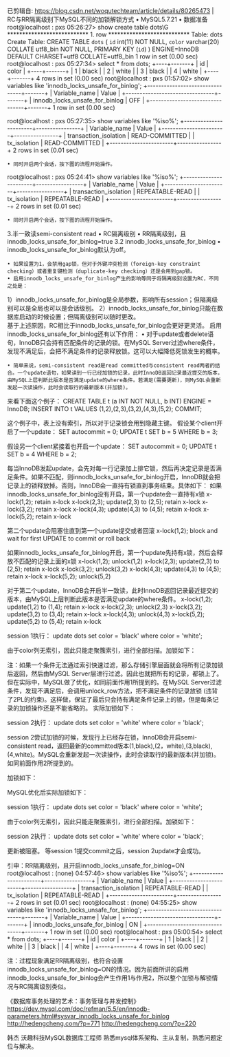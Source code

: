 已剪辑自: https://blog.csdn.net/woqutechteam/article/details/80265473
|  RC与RR隔离级别下MySQL不同的加锁解锁方式
	• MySQL5.7.21
	• 数据准备
root@localhost : pxs 05:26:27> show create table dots\G
*************************** 1. row ***************************
  Table: dots
Create Table: CREATE TABLE `dots` (
`id` int(11) NOT NULL,
`color` varchar(20) COLLATE utf8_bin NOT NULL,
PRIMARY KEY (`id`)
) ENGINE=InnoDB DEFAULT CHARSET=utf8 COLLATE=utf8_bin
1 row in set (0.00 sec)
root@localhost : pxs 05:27:34> select * from dots;
+----+-------+
| id | color |
+----+-------+
|  1 | black |
|  2 | white |
|  3 | black |
|  4 | white |
+----+-------+
4 rows in set (0.00 sec)
root@localhost : pxs 01:57:02> show variables like 'innodb_locks_unsafe_for_binlog';
+--------------------------------+-------+
| Variable_name                  | Value |
+--------------------------------+-------+
| innodb_locks_unsafe_for_binlog | OFF  |
+--------------------------------+-------+
1 row in set (0.00 sec)



root@localhost : pxs 05:27:35> show variables like '%iso%';
+-----------------------+----------------+
| Variable_name        | Value          |
+-----------------------+----------------+
| transaction_isolation | READ-COMMITTED |
| tx_isolation          | READ-COMMITTED |
+-----------------------+----------------+
2 rows in set (0.01 sec)



	• 同时开启两个会话，按下图的流程开始操作。



root@localhost : pxs 05:24:41> show variables like '%iso%';
+-----------------------+-----------------+
| Variable_name        | Value          |
+-----------------------+-----------------+
| transaction_isolation | REPEATABLE-READ |
| tx_isolation          | REPEATABLE-READ |
+-----------------------+-----------------+
2 rows in set (0.01 sec)



	• 同时开启两个会话，按下图的流程开始操作。



3.半一致读semi-consistent read
	• RC隔离级别
	• RR隔离级别，且innodb_locks_unsafe_for_binlog=true
3.2 innodb_locks_unsafe_for_binlog
	• innodb_locks_unsafe_for_binlog默认为off。 

	• 如果设置为1，会禁用gap锁，但对于外键冲突检测（foreign-key constraint checking）或者重复键检测（duplicate-key checking）还是会用到gap锁。  
	• 启用innodb_locks_unsafe_for_binlog产生的影响等同于将隔离级别设置为RC，不同之处是：
1）innodb_locks_unsafe_for_binlog是全局参数，影响所有session；但隔离级别可以是全局也可以是会话级别。
2）innodb_locks_unsafe_for_binlog只能在数据库启动的时候设置；但隔离级别可以随时更改。   
基于上述原因，RC相比于innodb_locks_unsafe_for_binlog会更好更灵活。 
启用innodb_locks_unsafe_for_binlog还有以下作用：
	• 对于update或者delete语句，InnoDB只会持有匹配条件的记录的锁。在MySQL Server过滤where条件，发现不满足后，会把不满足条件的记录释放锁。这可以大幅降低死锁发生的概率。 

	• 简单来说，semi-consistent read是read committed与consistent read两者的结合。一个update语句，如果读到一行已经加锁的记录，此时InnoDB返回记录最近提交的版本，由MySQL上层判断此版本是否满足update的where条件。若满足(需要更新)，则MySQL会重新发起一次读操作，此时会读取行的最新版本(并加锁)。
来看下面这个例子：
CREATE TABLE t (a INT NOT NULL, b INT) ENGINE = InnoDB; 
INSERT INTO t VALUES (1,2),(2,3),(3,2),(4,3),(5,2); 
COMMIT;



这个例子中，表上没有索引，所以对于记录锁会用到隐藏主键。
假设某个client开启了一个update：
SET autocommit = 0; 
UPDATE t SET b = 5 WHERE b = 3;



假设另一个client紧接着也开启一个update：
SET autocommit = 0; 
UPDATE t SET b = 4 WHERE b = 2;



每当InnoDB发起update，会先对每一行记录加上排它锁，然后再决定记录是否满足条件。如果不匹配，则innodb_locks_unsafe_for_binlog开启，InnoDB就会把记录上的锁释放掉。否则，InnoDB会一直持有锁直到事务结束。具体如下：
如果innodb_locks_unsafe_for_binlog没有开启，第一个update会一直持有x锁
x-lock(1,2); retain x-lock 
x-lock(2,3); update(2,3) to (2,5); retain x-lock 
x-lock(3,2); retain x-lock 
x-lock(4,3); update(4,3) to (4,5); retain x-lock 
x-lock(5,2); retain x-lock



第二个update会阻塞住直到第一个update提交或者回滚
x-lock(1,2); block and wait for first UPDATE to commit or roll back



如果innodb_locks_unsafe_for_binlog开启，第一个update先持有x锁，然后会释放不匹配的记录上面的x锁
x-lock(1,2); unlock(1,2) 
x-lock(2,3); update(2,3) to (2,5); retain x-lock 
x-lock(3,2); unlock(3,2) 
x-lock(4,3); update(4,3) to (4,5); retain x-lock 
x-lock(5,2); unlock(5,2)



对于第二个update，InnoDB会开启半一致读，此时InnoDB返回记录最近提交的版本，由MySQL上层判断此版本是否满足update的where条件。
x-lock(1,2); update(1,2) to (1,4); retain x-lock 
x-lock(2,3); unlock(2,3) 
x-lock(3,2); update(3,2) to (3,4); retain x-lock 
x-lock(4,3); unlock(4,3) 
x-lock(5,2); update(5,2) to (5,4); retain x-lock



session 1执行：
update dots set color = 'black' where color = 'white'; 



由于color列无索引，因此只能走聚簇索引，进行全部扫描。加锁如下： 

注：如果一个条件无法通过索引快速过滤，那么存储引擎层面就会将所有记录加锁后返回，然后由MySQL Server层进行过滤。因此也就把所有的记录，都锁上了。
但在实际中，MySQL做了优化，如同前面作用1所提到的。在MySQL Server过滤条件，发现不满足后，会调用unlock_row方法，把不满足条件的记录放锁 (违背了2PL的约束)。这样做，保证了最后只会持有满足条件记录上的锁，但是每条记录的加锁操作还是不能省略的。 
实际加锁如下： 



session 2执行：
update dots set color = 'white' where color = 'black'; 


session 2尝试加锁的时候，发现行上已经存在锁，InnoDB会开启semi-consistent read，返回最新的committed版本(1,black),(2，white),(3,black),(4,white)。MySQL会重新发起一次读操作，此时会读取行的最新版本(并加锁)。如同前面作用2所提到的。 

加锁如下： 

MySQL优化后实际加锁如下： 



session 1执行：
update dots set color = 'black' where color = 'white'; 



由于color列无索引，因此只能走聚簇索引，进行全部扫描。加锁如下： 


session 2执行：
update dots set color = 'white' where color = 'black';

更新被阻塞。 
等session 1提交commit之后，session 2update才会成功。



引申：RR隔离级别，且开启innodb_locks_unsafe_for_binlog=ON
root@localhost : (none) 04:57:46> show  variables like '%iso%';
+-----------------------+-----------------+
| Variable_name        | Value          |
+-----------------------+-----------------+
| transaction_isolation | REPEATABLE-READ |
| tx_isolation          | REPEATABLE-READ |
+-----------------------+-----------------+
2 rows in set (0.01 sec)
root@localhost : (none) 04:55:25> show variables like 'innodb_locks_unsafe_for_binlog';
+--------------------------------+-------+
| Variable_name                  | Value |
+--------------------------------+-------+
| innodb_locks_unsafe_for_binlog | ON    |
+--------------------------------+-------+
1 row in set (0.00 sec)
root@localhost : pxs 05:00:54> select * from dots;
+----+-------+
| id | color |
+----+-------+
|  1 | black |
|  2 | white |
|  3 | black |
|  4 | white |
+----+-------+
4 rows in set (0.00 sec)






注：过程现象满足RR隔离级别，也符合设置innodb_locks_unsafe_for_binlog=ON的情况。因为前面所讲的启用innodb_locks_unsafe_for_binlog会产生作用1与作用2，所以整个加锁与解锁情况与RC隔离级别类似。


《数据库事务处理的艺术：事务管理与并发控制》 
https://dev.mysql.com/doc/refman/5.5/en/innodb-parameters.html#sysvar_innodb_locks_unsafe_for_binlog 
http://hedengcheng.com/?p=771 
http://hedengcheng.com/?p=220


韩杰  沃趣科技MySQL数据库工程师
熟悉mysql体系架构、主从复制，熟悉问题定位与解决。